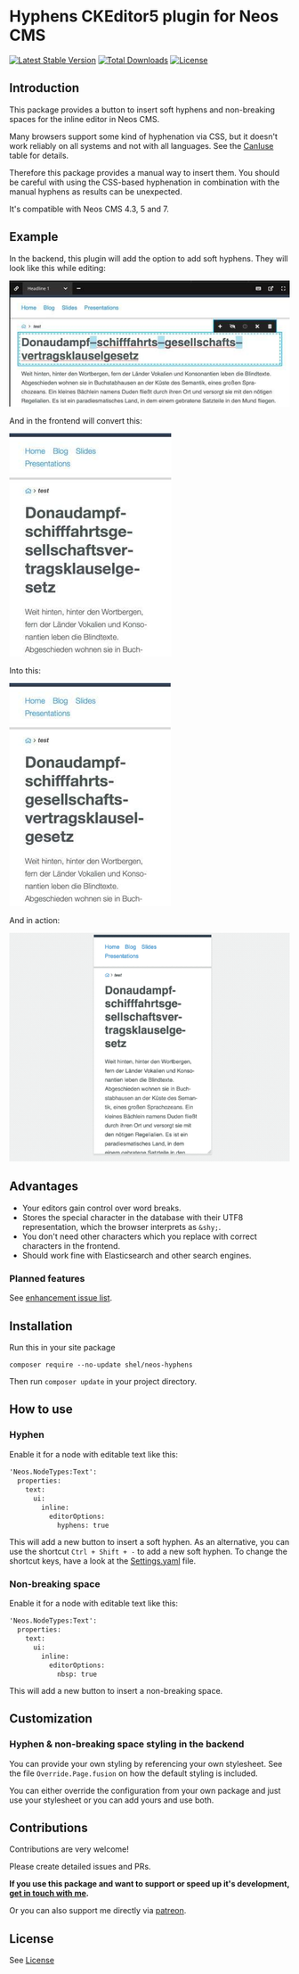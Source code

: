 # Hyphens CKEditor5 plugin for Neos CMS

[![Latest Stable Version](https://poser.pugx.org/shel/neos-hyphens/v/stable)](https://packagist.org/packages/shel/neos-hyphens)
[![Total Downloads](https://poser.pugx.org/shel/neos-hyphens/downloads)](https://packagist.org/packages/shel/neos-hyphens)
[![License](https://poser.pugx.org/shel/neos-hyphens/license)](https://packagist.org/packages/shel/neos-hyphens)

## Introduction

This package provides a button to insert soft hyphens and non-breaking spaces for the inline editor in Neos CMS.

Many browsers support some kind of hyphenation via CSS, but it doesn't work reliably on all systems
and not with all languages. See the [CanIuse](https://caniuse.com/#feat=css-hyphens) table for details.

Therefore this package provides a manual way to insert them. You should be careful with using the
CSS-based hyphenation in combination with the manual hyphens as results can be unexpected.

It's compatible with Neos CMS 4.3, 5 and 7.

## Example

In the backend, this plugin will add the option to add soft hyphens. They will look like this while editing:

![Visible hyphens while editing](Documentation/neos-backend-hyphens.jpg)

And in the frontend will convert this:

![Unwanted hyphenation without soft hyphens](Documentation/neos-frontend-before.jpg)

Into this:

![Expected hyphenation](Documentation/neos-frontend-after.jpg)

And in action:

![Expected hyphenation](Documentation/example.gif)

## Advantages

* Your editors gain control over word breaks.
* Stores the special character in the database with their UTF8 representation, which the browser interprets as `&shy;`.
* You don't need other characters which you replace with correct characters in the frontend.
* Should work fine with Elasticsearch and other search engines.

### Planned features

See [enhancement issue list](https://github.com/Sebobo/Shel.Neos.Hyphens/issues?utf8=✓&q=is%3Aissue+label%3Aenhancement+).

## Installation

Run this in your site package

    composer require --no-update shel/neos-hyphens

Then run `composer update` in your project directory.

## How to use

### Hyphen

Enable it for a node with editable text like this:

    'Neos.NodeTypes:Text':
      properties:
        text:
          ui:
            inline:
              editorOptions:
                hyphens: true

This will add a new button to insert a soft hyphen. As an alternative, you can use the shortcut `Ctrl + Shift + -` to add a new soft hyphen. To change the shortcut keys, have a look at the [Settings.yaml](Configuration/Settings.yaml#L12) file.

### Non-breaking space

Enable it for a node with editable text like this:

    'Neos.NodeTypes:Text':
      properties:
        text:
          ui:
            inline:
              editorOptions:
                nbsp: true

This will add a new button to insert a non-breaking space.

## Customization

### Hyphen & non-breaking space styling in the backend

You can provide your own styling by referencing your own stylesheet.
See the file `Override.Page.fusion` on how the default styling is included.

You can either override the configuration from your own package and just use your stylesheet
or you can add yours and use both.

## Contributions

Contributions are very welcome!

Please create detailed issues and PRs.

**If you use this package and want to support or speed up it's development, [get in touch with me](mailto:hyphens@helzle.it).**

Or you can also support me directly via [patreon](https://www.patreon.com/shelzle).

## License

See [License](./LICENSE.txt)
